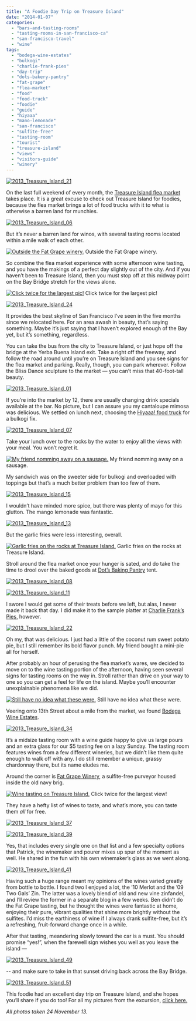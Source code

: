 ```yaml
---
title: "A Foodie Day Trip on Treasure Island"
date: "2014-01-07"
categories:
  - "bars-and-tasting-rooms"
  - "tasting-rooms-in-san-francisco-ca"
  - "san-francisco-travel"
  - "wine"
tags:
  - "bodega-wine-estates"
  - "bulkogi"
  - "charlie-frank-pies"
  - "day-trip"
  - "dots-bakery-pantry"
  - "fat-grape"
  - "flea-market"
  - "food"
  - "food-truck"
  - "foodie"
  - "guide"
  - "hiyaaa"
  - "mano-lemonade"
  - "san-francisco"
  - "sulfite-free"
  - "tasting-room"
  - "tourist"
  - "treasure-island"
  - "views"
  - "visitors-guide"
  - "winery"
---
```


[![2013_Treasure_Island_21](http://s3.amazonaws.com/thegourmez-wpmedia/2013/12/2013_Treasure_Island_21-500x332.jpg)](http://www.thegourmez.com/2014/01/a-foodie-day-trip-on-treasure-island/2013_treasure_island_21/)

On the last full weekend of every month, the [Treasure Island flea market](http://www.treasureislandflea.com/) takes place. It is a great excuse to check out Treasure Island for foodies, because the flea market brings a lot of food trucks with it to what is otherwise a barren land for munchies.

[![2013_Treasure_Island_06](http://s3.amazonaws.com/thegourmez-wpmedia/2013/12/2013_Treasure_Island_06-500x332.jpg)](http://www.thegourmez.com/2014/01/a-foodie-day-trip-on-treasure-island/2013_treasure_island_06/)

But it’s never a barren land for winos, with several tasting rooms located within a mile walk of each other.




<div class="caption">

[![Outside the Fat Grape winery.](http://s3.amazonaws.com/thegourmez-wpmedia/2013/12/2013_Treasure_Island_42-500x332.jpg)](http://www.thegourmez.com/2014/01/a-foodie-day-trip-on-treasure-island/2013_treasure_island_42/) Outside the Fat Grape winery.</div>


So combine the flea market experience with some afternoon wine tasting, and you have the makings of a perfect day slightly out of the city. And if you haven’t been to Treasure Island, then you must stop off at this midway point on the Bay Bridge stretch for the views alone.




<div class="caption">

[![Click twice for the largest pic!](http://s3.amazonaws.com/thegourmez-wpmedia/2013/12/2013_Treasure_Island_19-1024x80.jpg)](http://www.thegourmez.com/2014/01/a-foodie-day-trip-on-treasure-island/2013_treasure_island_19/) Click twice for the largest pic!</div>


[![2013_Treasure_Island_24](http://s3.amazonaws.com/thegourmez-wpmedia/2013/12/2013_Treasure_Island_24-500x332.jpg)](http://www.thegourmez.com/2014/01/a-foodie-day-trip-on-treasure-island/2013_treasure_island_24/)

It provides the best skyline of San Francisco I’ve seen in the five months since we relocated here. For an area awash in beauty, that’s saying something. Maybe it’s just saying that I haven’t explored enough of the Bay yet, but it’s something, regardless.

You can take the bus from the city to Treasure Island, or just hope off the bridge at the Yerba Buena Island exit. Take a right off the freeway, and follow the road around until you’re on Treasure Island and you see signs for the flea market and parking. Really, though, you can park wherever. Follow the Bliss Dance sculpture to the market — you can’t miss that 40-foot-tall beauty.

[![2013_Treasure_Island_01](http://s3.amazonaws.com/thegourmez-wpmedia/2013/12/2013_Treasure_Island_01-500x266.jpg)](http://www.thegourmez.com/2014/01/a-foodie-day-trip-on-treasure-island/2013_treasure_island_01/)

If you’re into the market by 12, there are usually changing drink specials available at the bar. No picture, but I can assure you my cantaloupe mimosa was delicious. We settled on lunch next, choosing the [Hiyaaa! food truck](https://www.facebook.com/hiyaaaroll) for a bulkogi fix.

[![2013_Treasure_Island_07](http://s3.amazonaws.com/thegourmez-wpmedia/2013/12/2013_Treasure_Island_07-500x332.jpg)](http://www.thegourmez.com/2014/01/a-foodie-day-trip-on-treasure-island/2013_treasure_island_07/)

Take your lunch over to the rocks by the water to enjoy all the views with your meal. You won’t regret it.




<div class="caption">

[![My friend nomming away on a sausage.](http://s3.amazonaws.com/thegourmez-wpmedia/2013/12/2013_Treasure_Island_16-332x500.jpg)](http://www.thegourmez.com/2014/01/a-foodie-day-trip-on-treasure-island/2013_treasure_island_16/) My friend nomming away on a sausage.</div>


My sandwich was on the sweeter side for bulkogi and overloaded with toppings but that’s a much better problem than too few of them.

[![2013_Treasure_Island_15](http://s3.amazonaws.com/thegourmez-wpmedia/2013/12/2013_Treasure_Island_15-500x332.jpg)](http://www.thegourmez.com/2014/01/a-foodie-day-trip-on-treasure-island/2013_treasure_island_15/)

I wouldn’t have minded more spice, but there was plenty of mayo for this glutton. The mango lemonade was fantastic.

[![2013_Treasure_Island_13](http://s3.amazonaws.com/thegourmez-wpmedia/2013/12/2013_Treasure_Island_13-332x500.jpg)](http://www.thegourmez.com/2014/01/a-foodie-day-trip-on-treasure-island/2013_treasure_island_13/)

But the garlic fries were less interesting, overall.




<div class="caption">

[![Garlic fries on the rocks at Treasure Island.](http://s3.amazonaws.com/thegourmez-wpmedia/2013/12/2013_Treasure_Island_14-500x332.jpg)](http://www.thegourmez.com/2013/12/holiday-blog-break/2013_treasure_island_14/) Garlic fries on the rocks at Treasure Island.</div>


Stroll around the flea market once your hunger is sated, and do take the time to drool over the baked goods at [Dot’s Baking Pantry](http://dotsbakingpantry.com/) tent.

[![2013_Treasure_Island_08](http://s3.amazonaws.com/thegourmez-wpmedia/2013/12/2013_Treasure_Island_08-500x332.jpg)](http://www.thegourmez.com/2014/01/a-foodie-day-trip-on-treasure-island/2013_treasure_island_08/)

[![2013_Treasure_Island_11](http://s3.amazonaws.com/thegourmez-wpmedia/2013/12/2013_Treasure_Island_11-500x332.jpg)](http://www.thegourmez.com/2014/01/a-foodie-day-trip-on-treasure-island/2013_treasure_island_11/)

I swore I would get some of their treats before we left, but alas, I never made it back that day. I did make it to the sample platter at [Charlie Frank’s Pies,](http://charliefrankspies.com/) however.

[![2013_Treasure_Island_22](http://s3.amazonaws.com/thegourmez-wpmedia/2013/12/2013_Treasure_Island_22-500x332.jpg)](http://www.thegourmez.com/2014/01/a-foodie-day-trip-on-treasure-island/2013_treasure_island_22/)

Oh my, that was delicious. I just had a little of the coconut rum sweet potato pie, but I still remember its bold flavor punch. My friend bought a mini-pie all for herself.

After probably an hour of perusing the flea market’s wares, we decided to move on to the wine tasting portion of the afternoon, having seen several signs for tasting rooms on the way in. Stroll rather than drive on your way to one so you can get a feel for life on the island. Maybe you’ll encounter unexplainable phenomena like we did.




<div class="caption">

[![Still have no idea what these were.](http://s3.amazonaws.com/thegourmez-wpmedia/2013/12/2013_Treasure_Island_32-500x332.jpg)](http://www.thegourmez.com/2014/01/a-foodie-day-trip-on-treasure-island/2013_treasure_island_32/) Still have no idea what these were.</div>


Veering onto 13th Street about a mile from the market, we found [Bodega Wine Estates](http://www.bodegawineestates.com/).

[![2013_Treasure_Island_34](http://s3.amazonaws.com/thegourmez-wpmedia/2013/12/2013_Treasure_Island_34-500x332.jpg)](http://www.thegourmez.com/2014/01/a-foodie-day-trip-on-treasure-island/2013_treasure_island_34/)

It’s a midsize tasting room with a wine guide happy to give us large pours and an extra glass for our $5 tasting fee on a lazy Sunday. The tasting room features wines from a few different wineries, but we didn’t like them quite enough to walk off with any. I do still remember a unique, grassy chardonnay there, but its name eludes me.

Around the corner is [Fat Grape Winery](http://www.fatgrapewinery.com/), a sulfite-free purveyor housed inside the old navy brig.




<div class="caption">

[![Wine tasting on Treasure Island.](http://s3.amazonaws.com/thegourmez-wpmedia/2013/12/2013_Treasure_Island_36-500x91.jpg)](http://www.thegourmez.com/2013/12/holiday-blog-break/2013_treasure_island_36/) Click twice for the largest view!</div>


They have a hefty list of wines to taste, and what’s more, you can taste them _all_ for free.

[![2013_Treasure_Island_37](http://s3.amazonaws.com/thegourmez-wpmedia/2013/12/2013_Treasure_Island_37-332x500.jpg)](http://www.thegourmez.com/2014/01/a-foodie-day-trip-on-treasure-island/2013_treasure_island_37/)

[![2013_Treasure_Island_39](http://s3.amazonaws.com/thegourmez-wpmedia/2013/12/2013_Treasure_Island_39-500x332.jpg)](http://www.thegourmez.com/2014/01/a-foodie-day-trip-on-treasure-island/2013_treasure_island_39/)

Yes, that includes every single one on that list and a few specialty options that Patrick, the winemaker and pourer mixes up spur of the moment as well. He shared in the fun with his own winemaker’s glass as we went along.

[![2013_Treasure_Island_41](http://s3.amazonaws.com/thegourmez-wpmedia/2013/12/2013_Treasure_Island_41-500x332.jpg)](http://www.thegourmez.com/2014/01/a-foodie-day-trip-on-treasure-island/2013_treasure_island_41/)

Having such a huge range meant my opinions of the wines varied greatly from bottle to bottle. I found two I enjoyed a lot, the ’10 Merlot and the ’09 Two Gals’ Zin. The latter was a lovely blend of old and new vine zinfandel, and I’ll review the former in a separate blog in a few weeks. Ben didn’t do the Fat Grape tasting, but he thought the wines were fantastic at home, enjoying their pure, vibrant qualities that shine more brightly without the sulfites. I’d miss the earthiness of wine if I always drank sulfite-free, but it’s a refreshing, fruit-forward change once in a while.

After that tasting, meandering slowly toward the car is a must. You should promise “yes!”, when the farewell sign wishes you well as you leave the island —

[![2013_Treasure_Island_49](http://s3.amazonaws.com/thegourmez-wpmedia/2013/12/2013_Treasure_Island_49-500x264.jpg)](http://www.thegourmez.com/2014/01/a-foodie-day-trip-on-treasure-island/2013_treasure_island_49/)

\-- and make sure to take in that sunset driving back across the Bay Bridge.

[![2013_Treasure_Island_51](http://s3.amazonaws.com/thegourmez-wpmedia/2013/12/2013_Treasure_Island_51-500x332.jpg)](http://www.thegourmez.com/2014/01/a-foodie-day-trip-on-treasure-island/2013_treasure_island_51/)

This foodie had an excellent day trip on Treasure Island, and she hopes you’ll share if you do too! For all my pictures from the excursion, [click here.](https://www.facebook.com/media/set/?set=a.10151805213009607.1073741866.567409606&type=1&l=e4da8e90a5)

_All photos taken 24 November 13._
